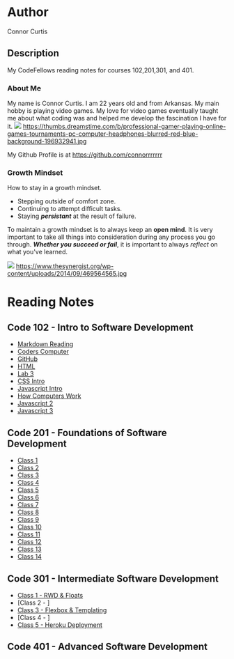 # Author
Connor Curtis

## Description
My CodeFellows reading notes for courses 102,201,301, and 401.

### About Me
My name is Connor Curtis. I am 22 years old and from Arkansas. My main hobby is playing video games. My love for video games eventually taught me about what coding was and helped me develop the fascination I have for it.
![](https://thumbs.dreamstime.com/b/professional-gamer-playing-online-games-tournaments-pc-computer-headphones-blurred-red-blue-background-196932941.jpg)
https://thumbs.dreamstime.com/b/professional-gamer-playing-online-games-tournaments-pc-computer-headphones-blurred-red-blue-background-196932941.jpg

My Github Profile is at https://github.com/connorrrrrrr
### Growth Mindset
How to stay in a growth mindset.
- Stepping outside of comfort zone.
- Continuing to attempt difficult tasks.
- Staying **_persistant_** at the result of failure.

To maintain a growth mindset is to always keep an **open mind**. It is very important to take all things into consideration during any process you go through. ***Whether you succeed or fail***, it is important to always _reflect_ on what you've learned.

![](https://www.thesynergist.org/wp-content/uploads/2014/09/469564565.jpg)
https://www.thesynergist.org/wp-content/uploads/2014/09/469564565.jpg

# Reading Notes

## Code 102 - Intro to Software Development

- [Markdown Reading](markdown.md)
- [Coders Computer](coders_computer.md)
- [GitHub](github.md)
- [HTML](html.md)
- [Lab 3](extra.md)
- [CSS Intro](learningcss.md)
- [Javascript Intro](javascript.md)
- [How Computers Work](howcomputerswork.md)
- [Javascript 2](javascript2.md)
- [Javascript 3](javascript3.md)

## Code 201 - Foundations of Software Development

- [Class 1](class-01.md)
- [Class 2](class-02.md)
- [Class 3](class-03.md)
- [Class 4](class-04.md)
- [Class 5](class-05.md)
- [Class 6](class-06.md)
- [Class 7](class-07.md)
- [Class 8](class-08.md)
- [Class 9](class-09.md)
- [Class 10](class-10.md)
- [Class 11](class-11.md)
- [Class 12](class-12.md)
- [Class 13](class-13.md)
- [Class 14](class-14.md)

## Code 301 - Intermediate Software Development

- [Class 1 - RWD & Floats](rwd-and-floats.md)
- [Class 2 - ]
- [Class 3 - Flexbox & Templating](flexbox-and-templating.md)
- [Class 4 - ]
- [Class 5 - Heroku Deployment]()

## Code 401 - Advanced Software Development